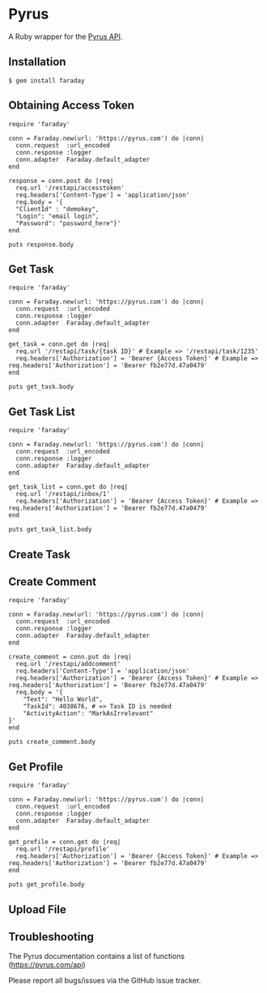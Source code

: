 Pyrus
=====


A Ruby wrapper for the [Pyrus API](https://pyrus.com/api).


Installation
------------

    $ gem install faraday


Obtaining Access Token
-------------------------------

    require 'faraday'

    conn = Faraday.new(url: 'https://pyrus.com') do |conn|
      conn.request  :url_encoded           
      conn.response :logger             
      conn.adapter  Faraday.default_adapter
    end

    response = conn.post do |req|
      req.url '/restapi/accesstoken'
      req.headers['Content-Type'] = 'application/json'
      req.body = '{
      "ClientId" : "demokey",
      "Login": "email login",
      "Password": "password_here"}'
    end

    puts response.body

Get Task
-------------------------------

    require 'faraday'

    conn = Faraday.new(url: 'https://pyrus.com') do |conn|
      conn.request  :url_encoded           
      conn.response :logger             
      conn.adapter  Faraday.default_adapter
    end

    get_task = conn.get do |req|                           
      req.url '/restapi/task/{task ID}' # Example => '/restapi/task/1235'
      req.headers['Authorization'] = 'Bearer {Access Token}' # Example => req.headers['Authorization'] = 'Bearer fb2e77d.47a0479'
    end

    puts get_task.body

 Get Task List
-------------------------------
    
    require 'faraday'

    conn = Faraday.new(url: 'https://pyrus.com') do |conn|
      conn.request  :url_encoded           
      conn.response :logger             
      conn.adapter  Faraday.default_adapter
    end

    get_task_list = conn.get do |req|                           
      req.url '/restapi/inbox/1'
      req.headers['Authorization'] = 'Bearer {Access Token}' # Example => req.headers['Authorization'] = 'Bearer fb2e77d.47a0479'
    end

    puts get_task_list.body

Create Task
-------------------------------

Create Comment
-------------------------------

    require 'faraday'

    conn = Faraday.new(url: 'https://pyrus.com') do |conn|
      conn.request  :url_encoded           
      conn.response :logger             
      conn.adapter  Faraday.default_adapter
    end

    create_comment = conn.put do |req|
      req.url '/restapi/addcomment'
      req.headers['Content-Type'] = 'application/json'
      req.headers['Authorization'] = 'Bearer {Access Token}' # Example => req.headers['Authorization'] = 'Bearer fb2e77d.47a0479'
      req.body = '{
        "Text": "Hello World",
        "TaskId": 4038676, # => Task ID is needed 
        "ActivityAction": "MarkAsIrrelevant"
    }'
    end 

    puts create_comment.body

Get Profile
-------------------------------

    require 'faraday'

    conn = Faraday.new(url: 'https://pyrus.com') do |conn|
      conn.request  :url_encoded           
      conn.response :logger             
      conn.adapter  Faraday.default_adapter
    end

    get_profile = conn.get do |req|
      req.url '/restapi/profile'
      req.headers['Authorization'] = 'Bearer {Access Token}' # Example => req.headers['Authorization'] = 'Bearer fb2e77d.47a0479'
    end 

    puts get_profile.body

Upload File
-------------------------------

Troubleshooting
---------------

The Pyrus documentation contains a list of functions (https://pyrus.com/api)

Please report all bugs/issues via the GitHub issue tracker.
